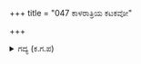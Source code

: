 +++
title = "047 ಕಾಳರಾತ್ರಿಯ ಕಟಕವೋ"

+++

<details><summary>ಗದ್ಯ (ಕ.ಗ.ಪ) </summary>

47. ಭಯಂಕರ ರಾತ್ರಿಯ ಸೈನ್ಯವೋ ಅಥವಾ ಕಾಲರುದ್ರನ ಪ್ರಳಯಾಗ್ನಿ ಸ್ವರೂಪಿಯಾದ ರುದ್ರನ ಸೈನ್ಯವೋ ? ರಾಕ್ಷಸನ ಶೌರ್ಯ ಹಿರಿತನ, ಸಾಮಥ್ರ್ಯವನ್ನು ಬಣ್ಣಿಸಬಲ್ಲ ಕವಿ ಯಾರು ? ಘಟೋತ್ಕಚನು ಸೈನಿಕರನ್ನು ಸಮಾಧಾನಪಡಿಸಿದನು. ಕರ್ಪೂರ, ವೀಳೆಯವನ್ನು ನೀಡಿ ಮನ್ನಿಸಿದನು. ರಥದ ಕಬ್ಬಿಣದ ಚಕ್ರ ಭಯಂಕರವಾಗಿ ಶಬ್ದ ಮಾಡಲು ವಾಯುಸುತನ ಸುತನಾದ ಘಟೋತ್ಕಚನು ರಥವನ್ನು ಏರಿದನು.
</details>

